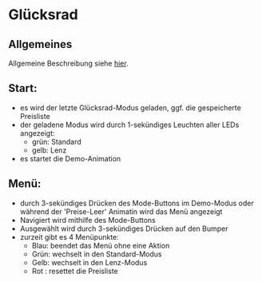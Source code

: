 # Glücksrad



**Allgemeines**
-------------
Allgemeine Beschreibung siehe [hier](../README.md).



**Start:**
----------
- es wird der letzte Glücksrad-Modus geladen, ggf. die gespeicherte Preisliste
- der geladene Modus wird durch 1-sekündiges Leuchten aller LEDs angezeigt:
    - grün: Standard
    - gelb: Lenz
- es startet die Demo-Animation



**Menü:**
---------
- durch 3-sekündiges Drücken des Mode-Buttons im Demo-Modus oder während der 'Preise-Leer' Animatin wird das Menü angezeigt
- Navigiert wird mithilfe des Mode-Buttons
- Ausgewählt wird durch 3-sekündiges Drücken auf den Bumper
- zurzeit gibt es 4 Menüpunkte:
    - Blau: beendet das Menü ohne eine Aktion
    - Grün: wechselt in den Standard-Modus
    - Gelb: wechselt in den Lenz-Modus
    - Rot : resettet die Preisliste
